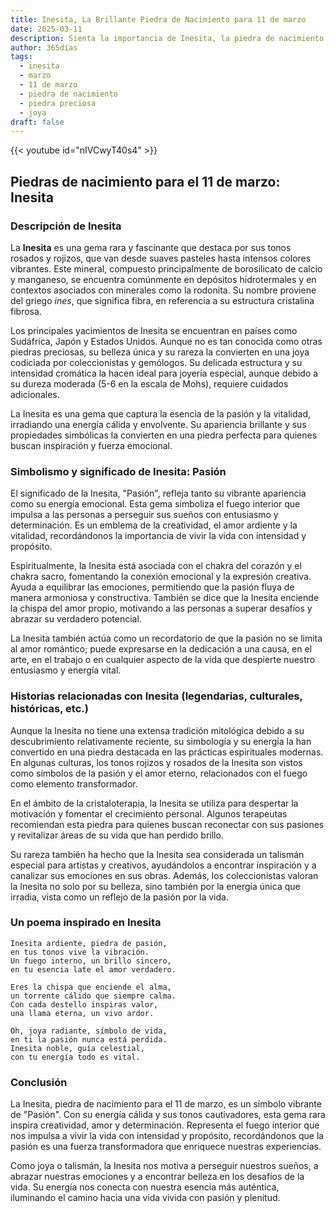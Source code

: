 ```yaml
---
title: Inesita, La Brillante Piedra de Nacimiento para 11 de marzo
date: 2025-03-11
description: Sienta la importancia de Inesita, la piedra de nacimiento de 11 de marzo que simboliza Pasión. Deje que su belleza y significado iluminen su día.
author: 365días
tags:
  - inesita
  - marzo
  - 11 de marzo
  - piedra de nacimiento
  - piedra preciosa
  - joya
draft: false
---
```


{{< youtube id="nIVCwyT40s4" >}}

## Piedras de nacimiento para el 11 de marzo: Inesita

### Descripción de Inesita

La **Inesita** es una gema rara y fascinante que destaca por sus tonos rosados y rojizos, que van desde suaves pasteles hasta intensos colores vibrantes. Este mineral, compuesto principalmente de borosilicato de calcio y manganeso, se encuentra comúnmente en depósitos hidrotermales y en contextos asociados con minerales como la rodonita. Su nombre proviene del griego _ines_, que significa fibra, en referencia a su estructura cristalina fibrosa.

Los principales yacimientos de Inesita se encuentran en países como Sudáfrica, Japón y Estados Unidos. Aunque no es tan conocida como otras piedras preciosas, su belleza única y su rareza la convierten en una joya codiciada por coleccionistas y gemólogos. Su delicada estructura y su intensidad cromática la hacen ideal para joyería especial, aunque debido a su dureza moderada (5-6 en la escala de Mohs), requiere cuidados adicionales.

La Inesita es una gema que captura la esencia de la pasión y la vitalidad, irradiando una energía cálida y envolvente. Su apariencia brillante y sus propiedades simbólicas la convierten en una piedra perfecta para quienes buscan inspiración y fuerza emocional.

### Simbolismo y significado de Inesita: Pasión

El significado de la Inesita, "Pasión", refleja tanto su vibrante apariencia como su energía emocional. Esta gema simboliza el fuego interior que impulsa a las personas a perseguir sus sueños con entusiasmo y determinación. Es un emblema de la creatividad, el amor ardiente y la vitalidad, recordándonos la importancia de vivir la vida con intensidad y propósito.

Espiritualmente, la Inesita está asociada con el chakra del corazón y el chakra sacro, fomentando la conexión emocional y la expresión creativa. Ayuda a equilibrar las emociones, permitiendo que la pasión fluya de manera armoniosa y constructiva. También se dice que la Inesita enciende la chispa del amor propio, motivando a las personas a superar desafíos y abrazar su verdadero potencial.

La Inesita también actúa como un recordatorio de que la pasión no se limita al amor romántico; puede expresarse en la dedicación a una causa, en el arte, en el trabajo o en cualquier aspecto de la vida que despierte nuestro entusiasmo y energía vital.

### Historias relacionadas con Inesita (legendarias, culturales, históricas, etc.)

Aunque la Inesita no tiene una extensa tradición mitológica debido a su descubrimiento relativamente reciente, su simbología y su energía la han convertido en una piedra destacada en las prácticas espirituales modernas. En algunas culturas, los tonos rojizos y rosados de la Inesita son vistos como símbolos de la pasión y el amor eterno, relacionados con el fuego como elemento transformador.

En el ámbito de la cristaloterapia, la Inesita se utiliza para despertar la motivación y fomentar el crecimiento personal. Algunos terapeutas recomiendan esta piedra para quienes buscan reconectar con sus pasiones y revitalizar áreas de su vida que han perdido brillo.

Su rareza también ha hecho que la Inesita sea considerada un talismán especial para artistas y creativos, ayudándolos a encontrar inspiración y a canalizar sus emociones en sus obras. Además, los coleccionistas valoran la Inesita no solo por su belleza, sino también por la energía única que irradia, vista como un reflejo de la pasión por la vida.

### Un poema inspirado en Inesita

```
Inesita ardiente, piedra de pasión,  
en tus tonos vive la vibración.  
Un fuego interno, un brillo sincero,  
en tu esencia late el amor verdadero.  

Eres la chispa que enciende el alma,  
un torrente cálido que siempre calma.  
Con cada destello inspiras valor,  
una llama eterna, un vivo ardor.  

Oh, joya radiante, símbolo de vida,  
en ti la pasión nunca está perdida.  
Inesita noble, guía celestial,  
con tu energía todo es vital.
```

### Conclusión

La Inesita, piedra de nacimiento para el 11 de marzo, es un símbolo vibrante de "Pasión". Con su energía cálida y sus tonos cautivadores, esta gema rara inspira creatividad, amor y determinación. Representa el fuego interior que nos impulsa a vivir la vida con intensidad y propósito, recordándonos que la pasión es una fuerza transformadora que enriquece nuestras experiencias.

Como joya o talismán, la Inesita nos motiva a perseguir nuestros sueños, a abrazar nuestras emociones y a encontrar belleza en los desafíos de la vida. Su energía nos conecta con nuestra esencia más auténtica, iluminando el camino hacia una vida vivida con pasión y plenitud.